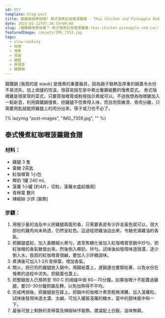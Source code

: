 ```yaml
---
id: 557
template: blog-post
title: 鑄鐵鍋慢煮咖喱? 泰式慢煮紅咖喱菠蘿雞 - Thai Chicken and Pineapple Red Curry
date: 2015-01-12T07:30:15+00:00
slug: /鑄鐵鍋慢煮咖喱？-泰式慢煮紅咖喱菠蘿雞-thai-chicken-pineapple-red-cur/
featuredImage: /assets/IMG_7353.jpg
tags:
  - slow-cooking
  - 咖喱
  - 慢煮
  - 焗爐
  - 雞腿
  - 泰國菜
  - 鑄鐵鍋
---
```

鑄鐵鍋 [我買的是 staub] 是慢煮的重要器具，因為鍋子鎖熱及厚重的鍋蓋令水份不易流失，加上焗爐的恆溫，很容易就在家中煮出餐廳級數的慢煮菜式。 泰式咖喱雞是很家常的菜式，只要買咖喱膏或粉按指示煮就可以。不過我想為咖喱雞加入一點新意，利用鑄鐵鍋慢煮，把雞腿不但煮得入味，而且肉質嫩滑、骨肉分離，只需要用匙就能把雞腿上的肉分出來，筷子或刀也不必了。

<!--more-->
{% lazyimg "post-images", "IMG_7359.jpg", "" %}

## 泰式慢煮紅咖喱菠蘿雞食譜

### 材料：

* 雞腿 3 隻
* 黃糖 2茶匙
* 紅咖喱膏 1小包 
* 椰奶 1罐 240 mL 
* 菠蘿 1小罐 [約4片，切粒。菠蘿水盛起備用]
* 青檸葉 數片 
* 辣椒絲 少許 [裝飾]


### 步驟：

 1. 用極少量的油及中火把雞腿兩面煎香，只需要表皮有少許金黃色就可以，很大部份的雞肉尚未熟透，仍然呈紅色。這過程把雞油迫出來，令鍋充滿雞油的香氣。
 2. 把雞腿盛起，加入黃糖細火煮勻，直至焦糖化後加入紅咖喱膏至鍋中炒勻，把紅咖喱的香氣散發出來。然後倒入椰奶，拌勻。試味後如發現味道很濃，逐少倒入水。我買的紅咖喱膏很鹹，要加入少許糖調味。
 3. 煮沸後可加入1-2片青檸葉，增加香氣。
 4. 關火，把已煎的雞腿放入鍋中。用鍚紙蓋上，連鍋邊也要緊貼著，以免水份在慢煮的過程中流失。把鍋蓋也蓋上。
 5. 把整鍋放入已預熱至 160 C 的焗爐中焗 60－70分鐘。如果咖喱汁不能蓋過雞腿，要20-30分鐘把雞反轉，以免加熱得不平均。
 6. 完成烤焗後，把雞腿放在碟上。把鍋中的咖喱汁煮至輕微沸騰，加入菠蘿粒。試味後發現味道太濃、太鹹，可加入罐裝菠蘿的糖水，當中的甜味能中和一下。
 7. 最後可放上剩餘的青檸葉及辣椒絲作裝飾。建議配上白飯，滋味無窮。
